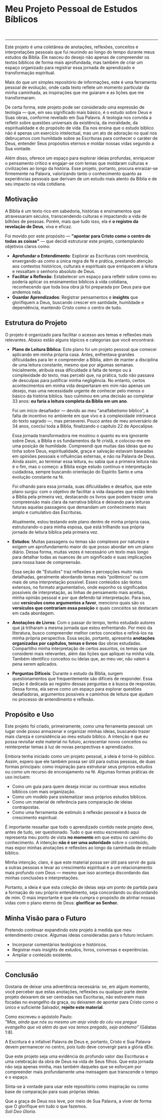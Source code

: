 # Meu Projeto Pessoal de Estudos Bíblicos

<br>

------
Este projeto é uma coletânea de anotações, reflexões, conceitos e interpretações pessoais que fui reunindo ao longo do tempo durante meus estudos da Bíblia. Ele nasceu do desejo não apenas de compreender os textos bíblicos de forma mais aprofundada, mas também de criar um espaço organizado para registrar essa jornada de aprendizado e transformação espiritual.

Mais do que um simples repositório de informações, este é uma ferramenta pessoal de evolução, onde cada texto reflete um momento particular da minha caminhada, as inspirações que me guiaram e as lições que me transformaram.

De certa forma, este projeto pode ser considerado uma expressão de teologia — que, em seu significado mais básico, é o estudo sobre Deus e Suas obras, conforme revelado em Sua Palavra. A teologia nos convida a refletir sobre questões universais da existência, da moralidade, da espiritualidade e do propósito de vida. Ela nos ensina que o estudo bíblico não é apenas um exercício intelectual, mas um ato de adoração no qual nos debruçamos com humildade sobre as Escrituras para conhecer o caráter de Deus, entender Seus propósitos eternos e moldar nossas vidas segundo a Sua vontade.

Além disso, oferece um espaço para explorar ideias profundas, enriquecer o pensamento crítico e engajar-se com temas que moldaram culturas e civilizações ao longo da história. Esse projeto, portanto, procura enraizar-se firmemente na Palavra, valorizando tanto o conhecimento quanto as experiências pessoais que derivam de um estudo mais atento da Bíblia e de seu impacto na vida cotidiana.

## Motivação

A Bíblia é um texto rico em sabedoria, histórias e ensinamentos que atravessaram séculos, transcendendo culturas e impactando a vida de bilhões de pessoas. Porém, mais que tudo isso, ela é **o registro da revelação de Deus**, viva e eficaz.

Foi movido por este propósito — **"apontar para Cristo como o centro de todas as coisas"** — que decidi estruturar este projeto, contemplando objetivos claros como:

- **Aprofundar o Entendimento**: Explorar as Escrituras com reverência, enxergando-as como a única regra de fé e prática, prestando atenção aos contextos históricos, culturais e espirituais que enriquecem a leitura e ressaltam o senhorio absoluto de Deus.
- **Facilitar a Reflexão**: Estabelecer um espaço para refletir sobre como eu poderia aplicar os ensinamentos bíblicos à vida cotidiana, reconhecendo que toda boa obra já foi preparada por Deus para que andemos nela.
- **Guardar Aprendizados**: Registrar pensamentos e **insights** que glorifiquem a Deus, buscando crescer em santidade, humildade e dependência, mantendo Cristo como o centro de tudo.


## Estrutura do Projeto

O projeto é organizado para facilitar o acesso aos temas e reflexões mais relevantes. Abaixo estão alguns tópicos e categorias que você encontrará:

- **Plano de Leitura Bíblica**: Este plano foi um projeto pessoal que comecei aplicando em minha própria casa. Antes, enfrentava grandes dificuldades para ler e compreender a Bíblia, além de manter a disciplina de uma leitura constante, mesmo que por algumas semanas. Inicialmente, atribuía essa dificuldade à falta de tempo ou à complexidade do texto, mas percebi que, na prática, tudo não passava de desculpas para justificar minha negligência. No entanto, certos acontecimentos em minha vida despertaram em mim não apenas um desejo, mas uma necessidade urgente de conhecer pelo menos o básico da história bíblica. Isso culminou em uma decisão ao completar 33 anos: **eu faria a leitura completa da Bíblia em um ano**.

  Foi um início desafiador — devido ao meu "analfabetismo bíblico", à falta de incentivo no ambiente em que vivo e à complexidade intrínseca do texto sagrado —, mas perseverei. Pouco antes de meu aniversário de 34 anos, concluí toda a Bíblia, finalizando o capítulo 22 de Apocalipse.

  Essa jornada transformadora me mostrou o quanto eu era ignorante sobre Deus, a Bíblia e os fundamentos da fé cristã, e colocou-me em uma posição de humildade. Compreendi que muitas das ideias que eu tinha sobre Deus, espiritualidade, graça e salvação estavam baseadas em opiniões pessoais e influências externas, e não na Palavra de Deus. Ainda assim, ao terminar essa leitura, eu sabia que a primeira leitura não é o fim, mas o começo: a Bíblia exige estudo contínuo e interpretação cuidadosa, sempre buscando orientação do Espírito Santo e uma evolução constante na fé.

  Foi olhando para essa jornada, suas dificuldades e desafios, que este plano surgiu: com o objetivo de facilitar a vida daqueles que estão lendo a Bíblia pela primeira vez, destacando os livros que podem trazer uma compreensão mais clara da narrativa bíblica e deixando para leituras futuras aquelas passagens que demandam um conhecimento mais amplo e cumulativo das Escrituras.

  Atualmente, estou testando este plano dentro de minha própria casa, estruturando-o para minha esposa, que está trilhando sua própria jornada de leitura bíblica pela primeira vez.

- **Estudos**: Muitas passagens ou temas são complexos por natureza e exigem um aprofundamento maior do que posso abordar em um plano diário. Dessa forma, muitas vezes é necessário um texto mais longo para detalhar todas as nuances de um significado e suas implicações para nossa base de compreensão.

  Essa seção de "Estudos" traz reflexões e percepções muito mais detalhadas, geralmente abordando temas mais "polêmicos" ou com mais de uma interpretação possível. Esses conteúdos são textos extensos, no formato argumentativo, onde exponho os significados possíveis de interpretação, as linhas de pensamento mais aceitas, minha opinião pessoal e por que defendo tal interpretação. Para isso, uso **versículos como argumentos a favor**, menciono quais são os **versículos que contrariam essa posição** e quais conceitos se destacam em cada abordagem.

- **Anotações de Livros**: Com o passar do tempo, tenho estudado autores que já trilharam a mesma jornada que estou enfrentando. Por meio da literatura, busco compreender melhor certos conceitos e refiná-los na minha própria perspectiva. Essa seção, portanto, apresenta **anotações organizadas por capítulos, temas e livros** das obras estudadas. Compartilho minha interpretação de certos assuntos, os temas que considerei mais relevantes, além das lições que apliquei na minha vida. Também identifico conceitos ou ideias que, ao meu ver, não valem a pena serem aplicados.

- **Perguntas Difíceis**: Durante o estudo da Bíblia, surgem questionamentos que frequentemente são difíceis de responder. Essa seção é dedicada ao registro dessas perguntas e à busca de respostas. Dessa forma, ela serve como um espaço para explorar questões desafiadoras, argumentos possíveis e caminhos de leitura que ajudam no processo de entendimento e reflexão.

## Propósito e Uso

Este projeto foi criado, primeiramente, como uma ferramenta pessoal: um lugar onde posso armazenar e organizar minhas ideias, buscando trazer mais clareza e consistência ao meu estudo bíblico. A intenção é que eu possa revisitar este material no futuro, acrescentar novos conceitos ou reinterpretar temas à luz de novas perspectivas e aprendizados.

Embora tenha iniciado como um projeto pessoal, a ideia é torná-lo público. Assim, espero que ele também possa ser útil para outras pessoas, de duas formas principais: como inspiração para estruturar seus próprios estudos ou como um recurso de encorajamento na fé. Algumas formas práticas de uso incluem:

- Como um guia para quem deseja iniciar ou continuar seus estudos bíblicos com mais organização.
- Como um modelo para sistematizar seus próprios estudos bíblicos.
- Como um material de referência para comparação de ideias contrapostas.
- Como uma ferramenta de estímulo à reflexão pessoal e à busca de crescimento espiritual.

É importante ressaltar que todo o aprendizado contido neste projeto deve, antes de tudo, ser questionado. Tudo o que estou escrevendo aqui representa meu ponto de vista **no momento** em que estou no caminho do conhecimento. A intenção **não é ser uma autoridade** sobre o conteúdo, mas expor minhas anotações e reflexões ao longo da caminhada de estudo bíblico.

Minha intenção, claro, é que este material possa ser útil para servir de guia a outras pessoas e levar ao crescimento espiritual e a um relacionamento mais profundo com Deus — mesmo que isso aconteça discordando das minhas conclusões e interpretações.

Portanto, a ideia é que esta coleção de ideias seja um ponto de partida para a formação do seu próprio entendimento, seja concordando ou discordando de mim. O mais importante é que ela cumpra o propósito de alinhar nossas vidas com o plano eterno de Deus: **glorificar ao Senhor.**


## Minha Visão para o Futuro

Pretendo continuar expandindo este projeto à medida que meu entendimento cresce. Algumas ideias consideradas para o futuro incluem:

- Incorporar comentários teológicos e históricos.
- Registrar mais insights de estudos, livros, conversas e experiências.
- Ampliar o conteúdo existente.

---

## Conclusão

Gostaria de deixar uma advertência necessária: se, em algum momento, você perceber que estas anotações, reflexões ou qualquer parte deste projeto deixarem de ser centradas nas Escrituras, não estiverem mais focadas no evangelho da graça, ou deixarem de apontar para Cristo como o único e suficiente Salvador, **rejeite este material**.

Como escreveu o apóstolo Paulo:  
*"Mas, ainda que nós ou mesmo um anjo vindo do céu vos pregue evangelho que vá além do que vos temos pregado, seja anátema"* (Gálatas 1:8).

A Escritura é a infalível Palavra de Deus e, portanto, Cristo e Sua Palavra devem permanecer no centro, pois tudo deve convergir para a glória dEle.

Que este projeto seja uma evidência do profundo valor das Escrituras e uma celebração da obra de Deus na vida de Seus filhos. Que esta jornada não seja apenas minha, mas também daqueles que se esforçam por compreender mais profundamente uma mensagem que transcende o tempo e o espaço.

Sinta-se à vontade para usar este repositório como inspiração ou como base de comparação para suas próprias ideias.

Que a graça de Deus nos leve, por meio de Sua Palavra, a viver de forma que O glorifique em tudo o que fazemos.  
*Soli Deo Gloria*.

